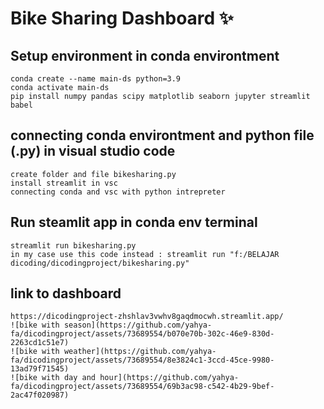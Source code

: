 # Bike Sharing Dashboard ✨

## Setup environment in conda environtment
```
conda create --name main-ds python=3.9
conda activate main-ds
pip install numpy pandas scipy matplotlib seaborn jupyter streamlit babel
```

## connecting conda environtment and python file (.py) in visual studio code
```
create folder and file bikesharing.py
install streamlit in vsc
connecting conda and vsc with python intrepreter
```
## Run steamlit app in conda env terminal
```
streamlit run bikesharing.py
in my case use this code instead : streamlit run "f:/BELAJAR dicoding/dicodingproject/bikesharing.py"
```
## link to dashboard 
```
https://dicodingproject-zhshlav3vwhv8gaqdmocwh.streamlit.app/
![bike with season](https://github.com/yahya-fa/dicodingproject/assets/73689554/b070e70b-302c-46e9-830d-2263cd1c51e7)
![bike with weather](https://github.com/yahya-fa/dicodingproject/assets/73689554/8e3824c1-3ccd-45ce-9980-13ad79f71545)
![bike with day and hour](https://github.com/yahya-fa/dicodingproject/assets/73689554/69b3ac98-c542-4b29-9bef-2ac47f020987)

```

